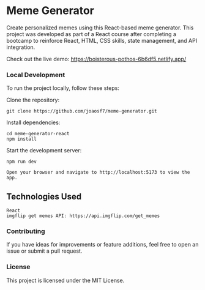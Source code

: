 # Meme Generator

Create personalized memes using this React-based meme generator. This project was developed as part of a React course after completing a bootcamp to reinforce React, HTML, CSS skills, state management, and API integration.

Check out the live demo: https://boisterous-pothos-6b6df5.netlify.app/

### Local Development

To run the project locally, follow these steps:

Clone the repository:

    git clone https://github.com/joaosf7/meme-generator.git

Install dependencies:

    cd meme-generator-react
    npm install

Start the development server:

    npm run dev

    Open your browser and navigate to http://localhost:5173 to view the app.

## Technologies Used

    React
    imgflip get memes API: https://api.imgflip.com/get_memes

### Contributing

If you have ideas for improvements or feature additions, feel free to open an issue or submit a pull request. 

### License

This project is licensed under the MIT License.
